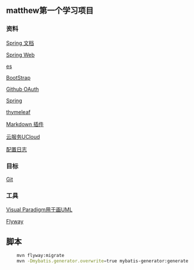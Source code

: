 ## matthew第一个学习项目

### 资料

[Spring 文档](https://spring.io/guides)

[Spring Web](https://docs.spring.io/spring-boot/docs/2.1.8.RELEASE/reference/html/)

[es](https://elasticsearch.cn/explore)

[BootStrap](https://v3.bootcss.com/getting-started/)

[Github OAuth](https://developer.github.com/apps/building-oauth-apps/creating-an-oauth-app/)

[Spring](https://docs.spring.io/spring-boot/docs/2.1.8.RELEASE/reference/html/boot-features-sql.html)

[thymeleaf](https://www.thymeleaf.org/doc/tutorials/3.0/usingthymeleaf.html)

[Markdown 插件](http://editor.md.ipandao.com/examples/)

[云服务UCloud](https://github.com/ucloud/ufile-sdk-java)

[配置日志](https://docs.spring.io/spring-boot/docs/current/reference/html/spring-boot-features.html#boot-features)
### 目标

[Git](https://elasticsearch.cn/)

### 工具

[Visual Paradigm用于画UML](https://www.visual-paradigm.com)

[Flyway](https://flywaydb.org/getstarted/firststeps/maven)

## 脚本

```bash
    mvn flyway:migrate
    mvn -Dmybatis.generator.overwrite=true mybatis-generator:generate
```